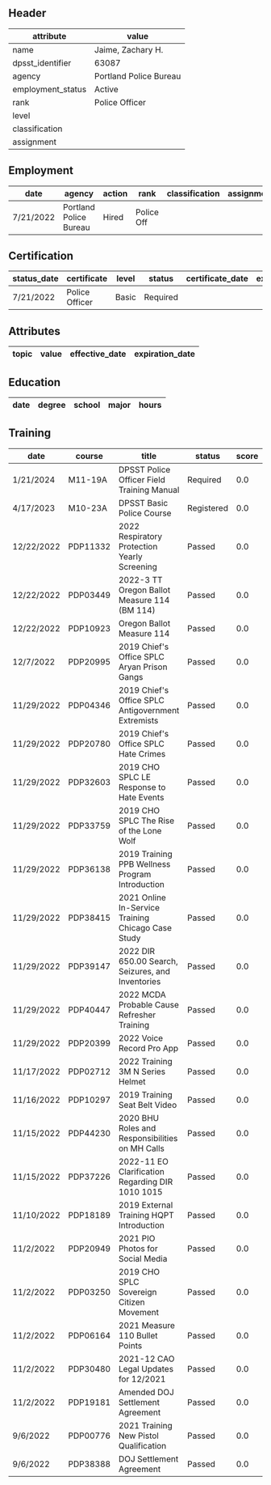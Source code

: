 ## Header
| attribute | value |
| --------- | ----- |
| name | Jaime, Zachary H. |
| dpsst_identifier | 63087 |
| agency | Portland Police Bureau |
| employment_status | Active |
| rank | Police Officer |
| level |  |
| classification |  |
| assignment |  |
## Employment
| date | agency | action | rank | classification | assignment |
| ---- | ------ | ------ | ---- | -------------- | ---------- |
| 7/21/2022 | Portland Police Bureau | Hired | Police Off |  |  |
## Certification
| status_date | certificate | level | status | certificate_date | expiration_date | probation_date |
| ----------- | ----------- | ----- | ------ | ---------------- | --------------- | -------------- |
| 7/21/2022 | Police Officer | Basic | Required |  |  | 1/21/2024 |
## Attributes
| topic | value | effective_date | expiration_date |
| ----- | ----- | -------------- | --------------- |
## Education
| date | degree | school | major | hours |
| ---- | ------ | ------ | ----- | ----- |
## Training
| date | course | title | status | score | hours |
| ---- | ------ | ----- | ------ | ----- | ----- |
| 1/21/2024 | M11-19A | DPSST Police Officer Field Training Manual | Required | 0.0 | 50.00 |
| 4/17/2023 | M10-23A | DPSST Basic Police Course | Registered | 0.0 | 640.00 |
| 12/22/2022 | PDP11332 | 2022 Respiratory Protection Yearly Screening | Passed | 0.0 | 0.25 |
| 12/22/2022 | PDP03449 | 2022-3 TT Oregon Ballot Measure 114 (BM 114) | Passed | 0.0 | 0.50 |
| 12/22/2022 | PDP10923 | Oregon Ballot Measure 114 | Passed | 0.0 | 0.25 |
| 12/7/2022 | PDP20995 | 2019 Chief's Office SPLC Aryan Prison Gangs | Passed | 0.0 | 0.25 |
| 11/29/2022 | PDP04346 | 2019 Chief's Office SPLC Antigovernment Extremists | Passed | 0.0 | 0.25 |
| 11/29/2022 | PDP20780 | 2019 Chief's Office SPLC Hate Crimes | Passed | 0.0 | 0.25 |
| 11/29/2022 | PDP32603 | 2019 CHO SPLC LE Response to Hate Events | Passed | 0.0 | 0.25 |
| 11/29/2022 | PDP33759 | 2019 CHO SPLC The Rise of the Lone Wolf | Passed | 0.0 | 0.25 |
| 11/29/2022 | PDP36138 | 2019 Training PPB Wellness Program Introduction | Passed | 0.0 | 0.25 |
| 11/29/2022 | PDP38415 | 2021 Online In-Service Training Chicago Case Study | Passed | 0.0 | 0.25 |
| 11/29/2022 | PDP39147 | 2022 DIR 650.00 Search, Seizures, and Inventories | Passed | 0.0 | 0.50 |
| 11/29/2022 | PDP40447 | 2022 MCDA Probable Cause Refresher Training | Passed | 0.0 | 0.25 |
| 11/29/2022 | PDP20399 | 2022 Voice Record Pro App | Passed | 0.0 | 0.25 |
| 11/17/2022 | PDP02712 | 2022 Training 3M N Series Helmet | Passed | 0.0 | 0.25 |
| 11/16/2022 | PDP10297 | 2019 Training Seat Belt Video | Passed | 0.0 | 0.25 |
| 11/15/2022 | PDP44230 | 2020 BHU Roles and Responsibilities on MH Calls | Passed | 0.0 | 1.00 |
| 11/15/2022 | PDP37226 | 2022-11 EO Clarification Regarding DIR 1010  1015 | Passed | 0.0 | 0.25 |
| 11/10/2022 | PDP18189 | 2019 External Training HQPT Introduction | Passed | 0.0 | 0.25 |
| 11/2/2022 | PDP20949 | 2021 PIO Photos for Social Media | Passed | 0.0 | 0.25 |
| 11/2/2022 | PDP03250 | 2019 CHO SPLC Sovereign Citizen Movement | Passed | 0.0 | 0.25 |
| 11/2/2022 | PDP06164 | 2021 Measure 110 Bullet Points | Passed | 0.0 | 0.25 |
| 11/2/2022 | PDP30480 | 2021-12 CAO Legal Updates for 12/2021 | Passed | 0.0 | 0.25 |
| 11/2/2022 | PDP19181 | Amended DOJ Settlement Agreement | Passed | 0.0 | 1.00 |
| 9/6/2022 | PDP00776 | 2021 Training New Pistol Qualification | Passed | 0.0 | 0.25 |
| 9/6/2022 | PDP38388 | DOJ Settlement Agreement | Passed | 0.0 | 1.00 |

